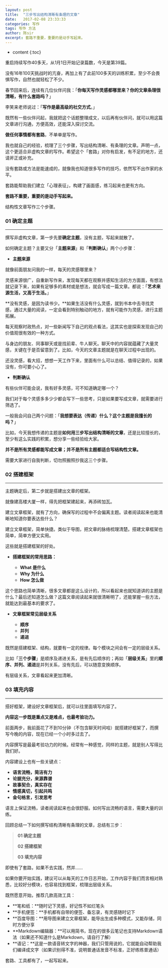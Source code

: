 ```yaml
---
layout: post
title:  "三步写出结构清晰有条理的文章"
date:   2017-02-08 23:33:33
categories: 写作
tags: 写作 方法
author: 陈sir
excerpt: 套路不重要，重要的是动手写起来。
---
```


* content
{:toc}

重启持续写作40多天，从1月1日开始记录篇数，今天是第39篇。

没有16年100天挑战时的亢奋，再加上有了此前100多天的训练积累，至少不会畏惧写作，自然也就轻松了不少。

春节回来后，连续有几位伙伴问我：「**你每天写作灵感都哪里来？你的文章条理很清晰，有什么套路吗？**」

李笑来老师说过：「**写作是最高级的社交方式**。」

既然有一些伙伴问起，我就把这个话题整理成文，以后再有伙伴问，就可以用这篇文章进行沟通，方便高效，还能深入探讨交流。

**做任何事情都有套路**，不单单是写作。

我也就自己的经验，梳理了三个步骤，写出结构清晰、有条理的文章。声明一点，这个更适合非虚构文章的写作。希望这个「套路」对你有启发，有不足的地方，还请斧正或补充。

没有套路或方法是能速成的，就像我也知道很多写作的技巧，依然写不出作家的水平。

套路能帮助我们建立「心理表征」，构建了画面感，练习起来也更有方向。

**套路不重要，重要的是动手写起来。**

结构性文章写作三个步骤。

### **01 确定主题**
***

撰写非虚构文章，第一步先要**确定主题**，没有主题，写起来就散了。

如何确定主题？主要又分「**主题来源**」和「**判断确认**」两个小步骤：

- **主题来源**

就像前面朋友问我的一样，每天的灵感哪里来？

灵感来源很广，自重新写作来，发现每天都在观察并感知生活的方方面面，有想法就记录下来，如果有足够多的素材或是想法，就会写成一篇文章。都说：「**艺术来源生活，又高于生活。**」

**没有灵感，是因为读书少。**如果生活没有什么灵感，就到书本中去寻找灵感，通过大量的阅读，一定会看到特别触动的地方，就有可能作为灵感，进行主题拓展。

每天观察时政热点，对一些新闻写下自己的观点看法，这其实也是探索发现自己的价值观很有效的一种方式。

与身边的朋友、同事聊天或是找前辈、牛人聊天。聊天中的内容就蕴藏了大量灵感，关键在于是否留意到了。比如，今天的文章主题就是在聊天过程中出现的。

还没灵感，看大招，想想一天工作下来，里面有什么可以总结、值得记录的，如果没有，你可要小心了。

- **判断确认**

有些伙伴可能会说，我有好多灵感，可不知道确定哪一个？

我们对于每个灵感多多少少都会写下一些思考，只是如果要写成文章，就需要进行筛选了。

一般我会问自己两个问题：「**我想要表达（传递）什么？这个主题是我擅长的吗？**」

比如，今天我想传递的主题是**如何用三步写出结构清晰的文章**，还是比较擅长的，至少有这么实践的积累，想分享一些经验给大家。

**并不是所有灵感都能写成文章；并不是所有主题都适合写结构性文章。**

需要大家进行自我判断，切勿照搬照抄我这三个步骤。


### **02 搭建框架**
***

主题确定后，第二步就是搭建出文章的框架。

就像建高楼大厦一样，得先把框架建起来，再添砖加瓦。

建立文章框架，就有了方向，确保写的过程中不会偏离主题。读者阅读起来也能清晰地知道你要表达些什么？

建立文章框架，简单快捷。类似于导图，把文章的脉络梳理清楚。搭建文章框架也简单，简单方便又实用。

这些就是搭建框架的好处。

- **搭建框架的常用思路：**

    - **What 是什么**
    - **Why 为什么**
    - **How 怎么做**

这个思路也简单清晰，很多文章都是这么设计的，所以看起来也就知道讲的主题是什么？最后还知道怎么做？这篇文章阅读起来就很清晰明了，还能掌握一些方法，就能达到最基本的要求了。

- **文章框架常见层级关系** 

    - **顺序**
    - **并列**
    - **递进**

既然是搭建框架、结构，就要有一定的规律。每个模块之间会有一定的层级关系。

比如「**三个步骤**」是顺序及递进关系，是有先后顺序的；再如「**层级关系**」里的**顺序、并列、递进**是并列关系，没有先后，可以随意变换顺序。

有层级关系，文章看起来更加清晰。

### **03 填充内容**
***

搭好框架，建设好文章框架后，就可以往里面填写内容了。

**内容这一步既是重点又是难点，也最考验功力。**

前面两步，我前面花了不到10分钟（不包含聊天时间哈）就搭建好框架了，而撰写今晚的内容，现在已经一个小时多过去了。

内容撰写是最最考验功力的时候。经常有一种感觉，同样的主题，就是别人写得比我们好。

内容建设上也有一些关键点：

- **语言流畅，简洁有力**
- **论据充分，来源靠谱**
- **故事契合，真实存在**
- **情感真切，引起共鸣**
- **金句格言，引发思考**

语言上保证流畅，读者阅读起来也会很舒服。如何写出流畅的语言，需要大量的训练。

回顾总结一下如何撰写结构清晰有条理的文章，总结有三步：

>**01 确定主题**
> 
> **02 搭建框架**
> 
> **03 填充内容**

即使有了套路，如果不去实践，然并……

如果你要开始实践，建议可以从每天的工作日志开始，工作内容于我们而言相对熟悉，比较好分模块，也容易找到框架，梳理出层级关系。

既然愿意开始，推荐几款高效工具：

- **笔和纸：**随时记下灵感，好记性不如烂笔头
- **手机便签：**手机都有自带的便签、备忘录，有灵感随时记下
- **百度导图：**用导图来建立文章框架，能导出生成多种模式，又能存储，同时方便分享
- **Markdown编辑器：**可以用简书，现在的很多云笔记也支持Markdown语法（如果还不知道什么是Markdown，请自行了解）
- **语记：**这是一款语音转文字的神器，我们只管用说的，它就能自动帮助我们编译成文字（如果识别得不准，说明普通话发音不标准，正好练练普通话）

套路、工具都有了，一起写起来。





